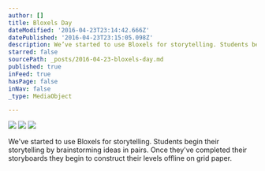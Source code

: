 ```yaml
---
author: []
title: Bloxels Day
dateModified: '2016-04-23T23:14:42.666Z'
datePublished: '2016-04-23T23:15:05.098Z'
description: We’ve started to use Bloxels for storytelling. Students begin their storytelling by brainstorming ideas in pairs. Once they’ve completed their storyboards they begin to construct their levels offline on grid paper.
starred: false
sourcePath: _posts/2016-04-23-bloxels-day.md
published: true
inFeed: true
hasPage: false
inNav: false
_type: MediaObject

---
```

![](https://the-grid-user-content.s3-us-west-2.amazonaws.com/acc58ae8-f894-4630-91d2-006e5f512ddb.jpg)
![](https://the-grid-user-content.s3-us-west-2.amazonaws.com/35fa1a85-44b9-49c9-ae68-7bd2612b207f.jpg)
![](https://the-grid-user-content.s3-us-west-2.amazonaws.com/193e3af1-9fb9-42bc-a20d-d06e84017208.jpg)

We've started to use Bloxels for storytelling. Students begin their storytelling by brainstorming ideas in pairs. Once they've completed their storyboards they begin to construct their levels offline on grid paper.